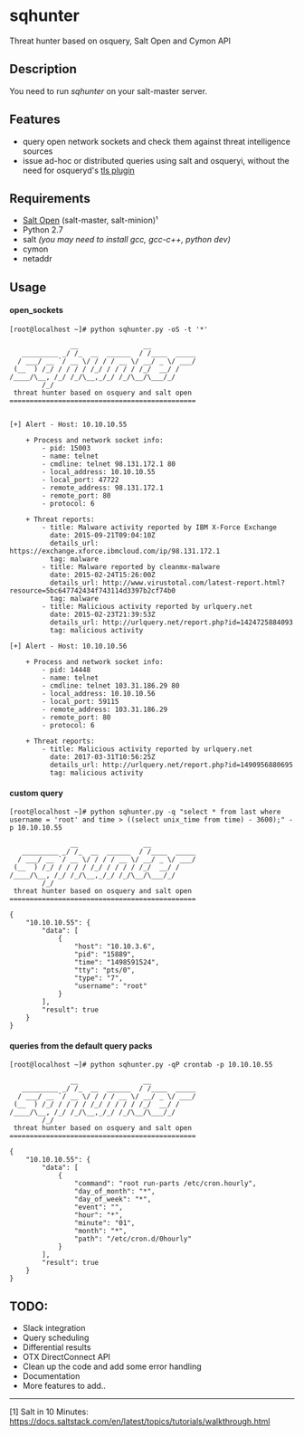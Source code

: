 # sqhunter
Threat hunter based on osquery, Salt Open and Cymon API

## Description
You need to run _sqhunter_ on your salt-master server.

## Features
* query open network sockets and check them against threat intelligence sources
* issue ad-hoc or distributed queries using salt and osqueryi, without the need for osqueryd's [tls plugin](https://osquery.readthedocs.io/en/stable/deployment/remote/)

## Requirements
* [Salt Open](https://saltstack.com/salt-open-source/) (salt-master, salt-minion)¹
* Python 2.7
* salt _(you may need to install gcc, gcc-c++, python dev)_
* cymon
* netaddr

## Usage
#### open_sockets
```
[root@localhost ~]# python sqhunter.py -oS -t '*'

               __                __           
   _________ _/ /_  __  ______  / /____  _____
  / ___/ __ `/ __ \/ / / / __ \/ __/ _ \/ ___/
 (__  ) /_/ / / / / /_/ / / / / /_/  __/ /    
/____/\__, /_/ /_/\__,_/_/ /_/\__/\___/_/     
        /_/                                   
 threat hunter based on osquery and salt open  
==============================================


[+] Alert - Host: 10.10.10.55

    + Process and network socket info:
        - pid: 15003
        - name: telnet
        - cmdline: telnet 98.131.172.1 80
        - local_address: 10.10.10.55
        - local_port: 47722
        - remote_address: 98.131.172.1
        - remote_port: 80
        - protocol: 6

    + Threat reports:
        - title: Malware activity reported by IBM X-Force Exchange
          date: 2015-09-21T09:04:10Z
          details_url: https://exchange.xforce.ibmcloud.com/ip/98.131.172.1
          tag: malware
        - title: Malware reported by cleanmx-malware
          date: 2015-02-24T15:26:00Z
          details_url: http://www.virustotal.com/latest-report.html?resource=5bc647742434f743114d3397b2cf74b0
          tag: malware
        - title: Malicious activity reported by urlquery.net
          date: 2015-02-23T21:39:53Z
          details_url: http://urlquery.net/report.php?id=1424725884093
          tag: malicious activity

[+] Alert - Host: 10.10.10.56

    + Process and network socket info:
        - pid: 14448
        - name: telnet
        - cmdline: telnet 103.31.186.29 80
        - local_address: 10.10.10.56
        - local_port: 59115
        - remote_address: 103.31.186.29
        - remote_port: 80
        - protocol: 6

    + Threat reports:
        - title: Malicious activity reported by urlquery.net
          date: 2017-03-31T10:56:25Z
          details_url: http://urlquery.net/report.php?id=1490956880695
          tag: malicious activity
```
#### custom query
```
[root@localhost ~]# python sqhunter.py -q "select * from last where username = 'root' and time > ((select unix_time from time) - 3600);" -p 10.10.10.55

               __                __           
   _________ _/ /_  __  ______  / /____  _____
  / ___/ __ `/ __ \/ / / / __ \/ __/ _ \/ ___/
 (__  ) /_/ / / / / /_/ / / / / /_/  __/ /    
/____/\__, /_/ /_/\__,_/_/ /_/\__/\___/_/     
        /_/                                   
 threat hunter based on osquery and salt open  
==============================================

{
    "10.10.10.55": {
        "data": [
            {
                "host": "10.10.3.6", 
                "pid": "15889", 
                "time": "1498591524", 
                "tty": "pts/0", 
                "type": "7", 
                "username": "root"
            }
        ], 
        "result": true
    }
}
```
#### queries from the default query packs
```
[root@localhost ~]# python sqhunter.py -qP crontab -p 10.10.10.55

               __                __           
   _________ _/ /_  __  ______  / /____  _____
  / ___/ __ `/ __ \/ / / / __ \/ __/ _ \/ ___/
 (__  ) /_/ / / / / /_/ / / / / /_/  __/ /    
/____/\__, /_/ /_/\__,_/_/ /_/\__/\___/_/     
        /_/                                   
 threat hunter based on osquery and salt open  
==============================================

{
    "10.10.10.55": {
        "data": [
            {
                "command": "root run-parts /etc/cron.hourly", 
                "day_of_month": "*", 
                "day_of_week": "*", 
                "event": "", 
                "hour": "*", 
                "minute": "01", 
                "month": "*", 
                "path": "/etc/cron.d/0hourly"
            }
        ], 
        "result": true
    }
}
```

## TODO:
* Slack integration
* Query scheduling
* Differential results
* OTX DirectConnect API
* Clean up the code and add some error handling
* Documentation
* More features to add..

---

[1] Salt in 10 Minutes: https://docs.saltstack.com/en/latest/topics/tutorials/walkthrough.html
